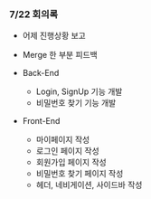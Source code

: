 ### 7/22 회의록

* 어제 진행상황 보고

* Merge 한 부분 피드백

* Back-End
  - Login, SignUp 기능 개발 
  - 비밀번호 찾기 기능 개발

* Front-End

  - 마이페이지 작성
  - 로그인 페이지 작성
  - 회원가입 페이지 작성
  - 비밀번호 찾기 페이지 작성
  - 헤더, 네비게이션, 사이드바 작성